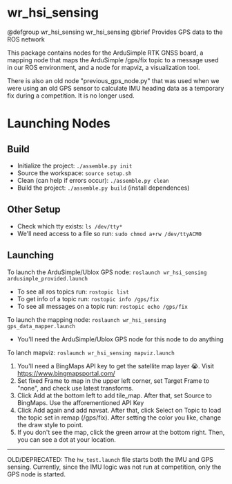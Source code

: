# wr_hsi_sensing

@defgroup wr_hsi_sensing wr_hsi_sensing
@brief Provides GPS data to the ROS network

This package contains nodes for the ArduSimple RTK GNSS board, a mapping node that maps the ArduSimple /gps/fix topic to a message used in our ROS environment, and a node for mapviz, a visualization tool.

There is also an old node "previous_gps_node.py" that was used when we were using an old GPS sensor to calculate IMU heading data as a temporary fix during a competition.
It is no longer used.

# Launching Nodes

## Build
- Initialize the project: `./assemble.py init`
- Source the workspace: `source setup.sh`
- Clean (can help if errors occur): `./assemble.py clean`
- Build the project: `./assemble.py build` (install dependences)

## Other Setup
- Check which tty exists: `ls /dev/tty*`
- We'll need access to a file so run: `sudo chmod a+rw /dev/ttyACM0`

## Launching
To launch the ArduSimple/Ublox GPS node: `roslaunch wr_hsi_sensing ardusimple_provided.launch`
- To see all ros topics run: `rostopic list`
- To get info of a topic run: `rostopic info /gps/fix`
- To see all messages on a topic run: `rostopic echo /gps/fix`

To launch the mapping node: `roslaunch wr_hsi_sensing gps_data_mapper.launch`
- You'll need the ArduSimple/Ublox GPS node for this node to do anything

To lanch mapviz: `roslaumch wr_hsi_sensing mapviz.launch`
1. You'll need a BingMaps API key to get the satellite map layer 😭. Visit https://www.bingmapsportal.com/
2. Set fixed Frame to map in the upper left corner, set Target Frame to "none", and check use latest transforms.
3. Click Add at the bottom left to add tile_map. After that, set Source to BingMaps. Use the afforementioned API Key
4. Click Add again and add navsat. After that, click Select on Topic to load the topic set in remap (/gps/fix). After setting the color you like, change the draw style to point. 
5. If you don't see the map, click the green arrow at the bottom right. Then, you can see a dot at your location.

---

OLD/DEPRECATED: The `hw_test.launch` file starts both the IMU and GPS sensing.  Currently, since the IMU logic was not run at competition, only the GPS node is started.